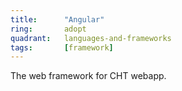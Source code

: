 ```yaml
---
title:      "Angular"
ring:       adopt
quadrant:   languages-and-frameworks
tags:       [framework]
---
```


The web framework for CHT webapp.
